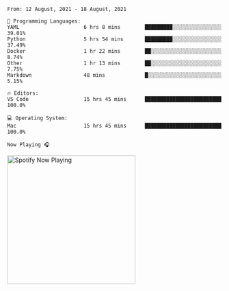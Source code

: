 <!--START_SECTION:waka-->
```text
From: 12 August, 2021 - 18 August, 2021

💬 Programming Languages: 
YAML                     6 hrs 8 mins        █████████░░░░░░░░░░░░░░░░   39.01% 
Python                   5 hrs 54 mins       █████████░░░░░░░░░░░░░░░░   37.49% 
Docker                   1 hr 22 mins        ██░░░░░░░░░░░░░░░░░░░░░░░   8.74% 
Other                    1 hr 13 mins        ██░░░░░░░░░░░░░░░░░░░░░░░   7.75% 
Markdown                 48 mins             █░░░░░░░░░░░░░░░░░░░░░░░░   5.15%

🔥 Editors: 
VS Code                  15 hrs 45 mins      █████████████████████████   100.0%

💻 Operating System: 
Mac                      15 hrs 45 mins      █████████████████████████   100.0%

```


<!--END_SECTION:waka-->

`Now Playing 🎧`

[<img src="https://spotify-now-playing-cyan-seven.vercel.app/api/spotify-playing" alt="Spotify Now Playing" width="300" />](https://open.spotify.com/user/gregnrobinson-ca)




